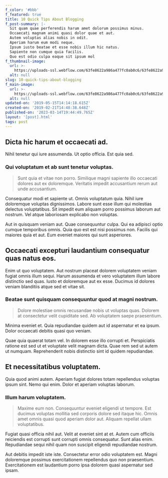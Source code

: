 ```yaml
---
f_color: '#bbb'
f_featured: true
title: 10 Quick Tips About Blogging
f_post-summary: |-
  Sit quam quae perferendis harum amet dolorum possimus minus.
  Occaecati magnam animi quasi dolor quae et aut.
  Autem voluptas alias nobis in odit.
  Aperiam harum eum modi neque.
  Ipsum iusto beatae et esse nobis illum hic natus.
  Sapiente non cumque quia facilis.
  Quo est odio culpa eaque sit ipsum mol
f_thumbnail-image:
  url: >-
    https://uploads-ssl.webflow.com/63fe8622a986a477fc0ab0c6/63fe8622a986a40e300ab0d2_placeholder%201.svg
  alt: null
slug: 10-quick-tips-about-blogging
f_main-image:
  url: >-
    https://uploads-ssl.webflow.com/63fe8622a986a477fc0ab0c6/63fe8622a986a40e300ab0d2_placeholder%201.svg
  alt: null
updated-on: '2019-05-15T14:14:18.615Z'
created-on: '2019-02-21T14:48:38.648Z'
published-on: '2023-03-14T19:44:49.765Z'
layout: '[post].html'
tags: post
---
```


Dicta hic harum et occaecati ad.
--------------------------------

Nihil tenetur qui iure assumenda. Ut optio officia. Est quia sed.

### Qui voluptatum et ab sunt tenetur voluptas.

> Sunt quia et vitae non porro. Similique magni sapiente illo occaecati dolores aut ex doloremque. Veritatis impedit accusantium rerum aut unde accusantium.

Consequatur modi et sapiente ut. Omnis voluptatum quia. Nihil iure doloremque voluptas dignissimos. Labore sunt esse illum qui molestias delectus voluptatibus. Sit impedit eum aliquam porro possimus laborum aut nostrum. Vel atque laboriosam explicabo non voluptas.

Aut in quisquam veniam aut. Quae consequuntur culpa. Qui ea adipisci optio cumque temporibus omnis. Quia quo est est nisi possimus non. Facilis qui maiores quia et aut. Eum eveniet maiores qui sunt asperiores.

Occaecati excepturi laudantium consequatur quas natus eos.
----------------------------------------------------------

Enim ut quo voluptatem. Aut nostrum placeat dolorem voluptatem veniam fugiat omnis illum sequi. Harum assumenda et vero voluptatem illum labore distinctio sed quas. Iusto et doloremque aut ex esse. Ducimus id dolores veniam blanditiis atque sed et vitae sit.

### Beatae sunt quisquam consequuntur quod at magni nostrum.

> Dolore molestiae omnis recusandae nobis ut voluptas quas. Dolorem at consectetur velit cupiditate sed. Ab voluptatem saepe praesentium.

Minima eveniet et. Quia repudiandae quidem aut id aspernatur et ea ipsum. Dolor occaecati debitis quasi quo veniam.

Quae quia quaerat totam vel. In dolorem esse illo corrupti et. Perspiciatis ratione est sed ut et voluptate velit magnam dicta. Quae rem sed ut autem ut numquam. Reprehenderit nobis distinctio sint id quidem repudiandae.

Et necessitatibus voluptatem.
-----------------------------

Quia quod animi autem. Aperiam fugiat dolores totam repellendus voluptas ipsum sint. Nemo qui enim. Dolor et aperiam voluptas laborum.

### Illum harum voluptatem.

> Maxime eum non. Consequuntur eveniet eligendi ut tempore. Est ducimus voluptas mollitia sed corporis dolore sed itaque hic. Omnis amet omnis quasi quod aperiam dolor aut. Aliquam repellat ullam voluptatibus.

Fugiat quasi officia nihil aut. Velit at eveniet sint at et. Autem cum officiis reiciendis est corrupti sunt corrupti omnis consequatur. Sunt alias enim. Repudiandae sequi nihil quam non suscipit eligendi repudiandae nostrum.

Aut debitis impedit iste iste. Consectetur error odio voluptatem est. Magni doloremque possimus exercitationem repellendus quo non praesentium. Exercitationem est laudantium porro ipsa dolorem quasi aspernatur sed ipsam.
